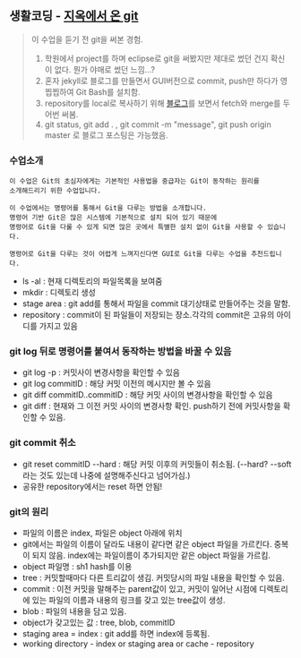 ## 생활코딩 - [지옥에서 온 git](https://opentutorials.org/course/2708)


>이 수업을 듣기 전 git을 써본 경험.
>	1. 학원에서 project를 하며 eclipse로 git을 써봤지만 제대로 썼던 건지 확신이 없다. 뭔가 야매로 썼던 느낌...?
>	2. 혼자 jekyll로 블로그를 만들면서 GUI버전으로 commit, push만 하다가 영 찝찝하여 Git Bash를 설치함.
>	3. repository를 local로 복사하기 위해 [블로그](https://wonjerry.tistory.com/6)를 보면서 fetch와 merge를 두어번 써봄.
>	4. git status, git add . , git commit -m "message", git push origin master 로 블로그 포스팅은 가능했음.



### 수업소개

```
이 수업은 Git의 초심자에게는 기본적인 사용법을 중급자는 Git이 동작하는 원리를
소개해드리기 위한 수업입니다. 

이 수업에서는 명령어를 통해서 Git을 다루는 방법을 소개합니다. 
명령어 기반 Git은 많은 시스템에 기본적으로 설치 되어 있기 때문에 
명령어로 Git을 다룰 수 있게 되면 많은 곳에서 특별한 설치 없이 Git을 사용할 수 있습니다. 

명령어로 Git을 다루는 것이 어렵게 느껴지신다면 GUI로 Git을 다루는 수업을 추천드립니다. 
```

* ls -al : 현재 디렉토리의 파일목록을 보여줌
* mkdir : 디렉토리 생성
* stage area : git add를 통해서 파일을 commit 대기상태로 만들어주는 것을 말함.
* repository : commit이 된 파일들이 저장되는 장소.각각의 commit은 고유의 아이디를 가지고 있음


### git log 뒤로 명령어를 붙여서 동작하는 방법을 바꿀 수 있음

* git log -p : 커밋사이 변경사항을 확인할 수 있음 
* git log commitID : 해당 커밋 이전의 메시지만 볼 수 있음
* git diff commitID..commitID : 해당 커밋 사이의 변경사항을 확인할 수 있음
* git diff : 현재와 그 이전 커밋 사이의 변경사항 확인. push하기 전에 커밋사항을 확인할 수 있음. 


### git commit 취소

* git reset commitID --hard : 해당 커밋 이후의 커밋들이 취소됨. (--hard? --soft라는 것도 있는데 나중에 설명해주신다고 넘어가심.)
* 공유한 repository에서는 reset 하면 안됨!


### git의 원리

* 파일의 이름은 index, 파일은 object 아래에 위치
* git에서는 파일의 이름이 달라도 내용이 같다면 같은 object 파일을 가르킨다. 중복이 되지 않음. index에는 파일이름이 추가되지만 같은 object 파일을 가르킴.
* object 파일명 : sh1 hash를 이용
* tree : 커밋할때마다 다른 트리값이 생김. 커밋당시의 파일 내용을 확인할 수 있음.
* commit : 이전 커밋을 말해주는 parent값이 있고, 커밋이 일어난 시점에 디렉토리에 있는 파일의 이름과 내용의 링크를 갖고 있는 tree값이 생성.
* blob : 파일의 내용을 담고 있음.
* object가 갖고있는 값 : tree, blob, commitID
* staging area = index : git add를 하면 index에 등록됨.
* working directory - index or staging area or cache - repository

